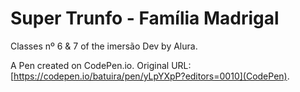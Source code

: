 # Super Trunfo - Família Madrigal



Classes nº 6 & 7 of the imersão Dev by Alura.<br/>


A Pen created on CodePen.io. Original URL: [https://codepen.io/batuira/pen/yLpYXpP?editors=0010](CodePen).




